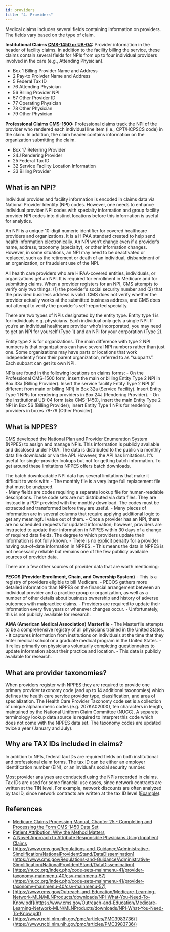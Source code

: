 ```yaml
---
id: providers
title: "4. Providers"
---
```


Medical claims includes several fields containing information on providers. The fields vary based on the type of claim.

**Institutional Claims [CMS-1450 or UB-04](https://www.cdc.gov/wtc/pdfs/policies/ub-40-P.pdf):**
Provider information in the header of facility claims. In addition to the facility billing the service, these claims contain several fields for NPIs from up to four individual providers involved in the care (e.g., Attending Physician).
- Box 1 Billing Provider Name and Address
- 2 Pay-to Proivder Name and Address
- 5  Federal Tax ID
- 76 Attending Physician
- 56 Billing Provider NPI
- 57 Other Provider ID
- 77 Operating Physician
- 78 Other Physician
- 79 Other Physician

**Professional Claims [CMS-1500](https://www.cms.gov/medicare/cms-forms/cms-forms/downloads/cms1500.pdf):** 
Professional claims track the NPI of the provider who rendered each individual line item (i.e., CPT/HCPSCS code) in the claim. In addition, the claim header contains information on the organization submitting the claim. 
- Box 17  Referring Provider
- 24J Rendering Provider
- 25 Federal Tax ID
- 32 Service Facility Location Information
- 33 Billing Provider

## What is an NPI?

Individual provider and facility information is encoded in claims data via National Provider Identity (NPI) codes.  However, one needs to enhance individual provider NPI codes with specialty information and group facility provider NPI codes into distinct locations before this information is useful for analytics.

An NPI is a unique 10-digit numeric identifier for covered healthcare providers and organizations.  It is a HIPAA standard created to help send health information electronically.  An NPI won’t change even if a provider’s name, address, taxonomy (specialty), or other information changes. However, in some situations, an NPI may need to be deactivated or replaced, such as the retirement or death of an individual, disbandment of an organization, or fraudulent use of the NPI.

All health care providers who are HIPAA-covered entities, individuals, or organizations get an NPI.  It is required for enrollment in Medicare and for submitting claims.  When a provider registers for an NPI, CMS attempts to verify only two things: (1) the provider's social security number and (2) that the provided business address is valid.  CMS does not verify whether the provider actually works at the submitted business address, and CMS does not attempt to verify the provider's self-reported specialty.

There are two types of NPIs designated by the entity type.  Entity type 1 is for individuals e.g. physicians.  Each individual only gets a single NPI.  If you’re an individual healthcare provider who’s incorporated, you may need to get an NPI for yourself (Type 1) and an NPI for your corporation (Type 2).

Entity type 2 is for organizations.  The main difference with type 2 NPI numbers is that organizations can have several NPI numbers rather than just one.  Some organizations may have parts or locations that work independently from their parent organization, referred to as “subparts”. Each subpart can get its own NPI.

NPIs are found in the following locations on claims forms:
    - On the Professional CMS-1500 form, insert the main or billing Entity Type 2 NPI in Box 33a (Billing Provider). Insert the service facility Entity Type 2 NPI (if different from main or billing NPI) in Box 32a (Service Facility). Insert Entity Type 1 NPIs for rendering providers in Box 24J (Rendering Provider).
    - On the Institutional UB-04 form (aka CMS-1450), insert the main Entity Type 2 NPI in Box 56 (Billing Provider); insert Entity Type 1 NPIs for rendering providers in boxes 78-79 (Other Provider).

## What is NPPES?

CMS developed the National Plan and Provider Enumeration System (NPPES) to assign and manage NPIs.  This information is publicly available and disclosed under FOIA.  The data is distributed to the public via monthly data file downloads or via the API.  However, the API has limitations. It’s useful for single-provider lookups but not for getting batch information.  To get around these limitations NPPES offers batch downloads.

The batch downloadable NPI data has several limitations that make it difficult to work with: 
    - The monthly file is a very large full replacement file that must be unzipped.  
    - Many fields are codes requiring a separate lookup file for human-readable descriptions. These code sets are not distributed via data files. They are instead in a PDF provided with the monthly download. The codes must be extracted and transformed before they are useful.
    - Many pieces of information are in several columns that require applying additional logic to get any meaningful value out of them.
    - Once a provider has an NPI, there are no scheduled requests for updated information; however, providers are instructed to update their information in NPPES within 30 days of a change of required data fields. The degree to which providers update their information is not fully known.
    - There is no explicit penalty for a provider having out-of-date information in NPPES.
    - This means the data in NPPES is not necessarily reliable but remains one of the few publicly available sources of provider data.

There are a few other sources of provider data that are worth mentioning:

**PECOS (Provider Enrollment, Chain, and Ownership System)**
    - This is a registry of providers eligible to bill Medicare.
    - PECOS gathers more detailed information than NPPES on the financial arrangement between an individual provider and a practice group or organization, as well as a number of other details about business ownership and history of adverse outcomes with malpractice claims.
    - Providers are required to update their information every five years or whenever changes occur.
    - Unfortunately, this is not publicly available for research.

**AMA (American Medical Association) Masterfile**
    - The Masterfile attempts to be a comprehensive registry of all physicians trained in the United States.
    - It captures information from institutions on individuals at the time that they enter medical school or a graduate medical program in the United States.
    - It relies primarily on physicians voluntarily completing questionnaires to update information about their practice and location.
    - This data is publicly available for research.

## What are provider taxonomies?

When providers register with NPPES they are required to provide one primary provider taxonomy code (and up to 14 additional taxonomies) which defines the health care service provider type, classification, and area of specialization.  The Health Care Provider Taxonomy code set is a collection of unique alphanumeric codes (e.g. 207KA0200X), ten characters in length, maintained by the National Uniform Claim Committee (NUCC).  A separate terminology lookup data source is required to interpret this code which does not come with the NPPES data set.  The taxonomy codes are updated twice a year (January and July).

## Why are TAX IDs included in claims?

In addition to NPIs, federal tax IDs are required fields on both institutional and professional claim forms. The tax ID can be either an employer identification number (EIN), or an invidual's social security number.

Most provider analyses are conducted using the NPIs recorded in claims. Tax IDs are used for some financial use cases, since network contracts are written at the TIN level. For example, network discounts are often analyzed by tax ID, since network contracts are written at the tax ID level ([Example](https://us.milliman.com/-/media/milliman/importedfiles/uploadedfiles/insight/healthreform/pdfs/determining-discounts.ashx)).

## References
- [Medicare Claims Processing Manual, Chapter 25 - Completing and Processing the Form CMS-1450 Data Set](https://www.cms.gov/regulations-and-guidance/guidance/manuals/downloads/clm104c25.pdf)
- [Patient Attribution: Why the Method Matters](https://www.ncbi.nlm.nih.gov/pmc/articles/PMC6549236/)
- [A Novel Approach to Attribute Responsible Physicians Using Inpatient Claims](https://www.ajmc.com/view/a-novel-approach-to-attribute-responsible-physicians-using-inpatient-claims)
- [https://www.cms.gov/Regulations-and-Guidance/Administrative-Simplification/NationalProvIdentStand/DataDissemination](https://www.cms.gov/Regulations-and-Guidance/Administrative-Simplification/NationalProvIdentStand/DataDissemination)
- [https://nucc.org/index.php/code-sets-mainmenu-41/provider-taxonomy-mainmenu-40/csv-mainmenu-57](https://nucc.org/index.php/code-sets-mainmenu-41/provider-taxonomy-mainmenu-40/csv-mainmenu-57)
- [https://www.cms.gov/Outreach-and-Education/Medicare-Learning-Network-MLN/MLNProducts/downloads/NPI-What-You-Need-To-Know.pdf](https://www.cms.gov/Outreach-and-Education/Medicare-Learning-Network-MLN/MLNProducts/downloads/NPI-What-You-Need-To-Know.pdf)
- [https://www.ncbi.nlm.nih.gov/pmc/articles/PMC3983736/](https://www.ncbi.nlm.nih.gov/pmc/articles/PMC3983736/)
